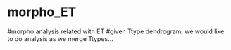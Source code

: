# morpho_ET
#morpho analysis related with ET
#given Ttype dendrogram, we would like to do analysis as we merge Ttypes...
